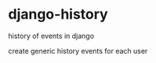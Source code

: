 django-history
==============

history of events in django

create generic history events for each user